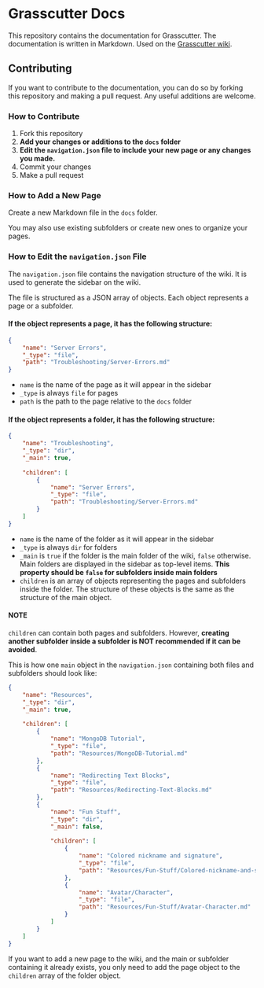 # Grasscutter Docs

This repository contains the documentation for Grasscutter. The documentation is written in Markdown.
Used on the [Grasscutter wiki](https://grasscutter.io/wiki/Home).

## Contributing

If you want to contribute to the documentation, you can do so by forking this repository and making a pull request.
Any useful additions are welcome.

### How to Contribute

1. Fork this repository
2. **Add your changes or additions to the `docs` folder**
3. **Edit the `navigation.json` file to include your new page or any changes you made.**
4. Commit your changes
5. Make a pull request

### How to Add a New Page

Create a new Markdown file in the `docs` folder.

You may also use existing subfolders or create new ones to organize your pages.

### How to Edit the `navigation.json` File

The `navigation.json` file contains the navigation structure of the wiki. It is used to generate the sidebar on the wiki.

The file is structured as a JSON array of objects. Each object represents a page or a subfolder.

 #### If the object represents a page, it has the following structure:

```json
{
    "name": "Server Errors", 
    "_type": "file", 
    "path": "Troubleshooting/Server-Errors.md"
}
```

- `name` is the name of the page as it will appear in the sidebar
- `_type` is always `file` for pages
- `path` is the path to the page relative to the `docs` folder

#### If the object represents a folder, it has the following structure:

```json
{
    "name": "Troubleshooting", 
    "_type": "dir", 
    "_main": true,
  
    "children": [
        {
            "name": "Server Errors", 
            "_type": "file", 
            "path": "Troubleshooting/Server-Errors.md"
        }
    ]
}
```

- `name` is the name of the folder as it will appear in the sidebar
- `_type` is always `dir` for folders
- `_main` is `true` if the folder is the main folder of the wiki, `false` otherwise. Main folders are displayed in the sidebar as top-level items. **This property should be `false` for subfolders inside main folders**
- `children` is an array of objects representing the pages and subfolders inside the folder. The structure of these objects is the same as the structure of the main object.

#### NOTE
`children` can contain both pages and subfolders. However, **creating another subfolder inside a subfolder is NOT recommended if it can be avoided**.

This is how one `main` object in the `navigation.json` containing both files and subfolders should look like:

```json
{
    "name": "Resources", 
    "_type": "dir", 
    "_main": true,
  
    "children": [
        {
            "name": "MongoDB Tutorial", 
            "_type": "file", 
            "path": "Resources/MongoDB-Tutorial.md"
        },
        {
            "name": "Redirecting Text Blocks", 
            "_type": "file", 
            "path": "Resources/Redirecting-Text-Blocks.md"
        },
        {
            "name": "Fun Stuff", 
            "_type": "dir", 
            "_main": false,
          
            "children": [
                {
                    "name": "Colored nickname and signature", 
                    "_type": "file", 
                    "path": "Resources/Fun-Stuff/Colored-nickname-and-signature.md"
                },
                {
                    "name": "Avatar/Character", 
                    "_type": "file", 
                    "path": "Resources/Fun-Stuff/Avatar-Character.md"
                }
            ]
        }
    ]
}
```

If you want to add a new page to the wiki, and the main or subfolder containing it already exists, you only need to add the page object to the `children` array of the folder object.
